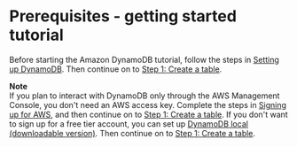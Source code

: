 # Prerequisites \- getting started tutorial<a name="GettingStarted.SettingUp.DynamoWebService"></a>

Before starting the Amazon DynamoDB tutorial, follow the steps in [Setting up DynamoDB](https://docs.aws.amazon.com/amazondynamodb/latest/developerguide/SettingUp.DynamoWebService.html)\. Then continue on to [Step 1: Create a table](getting-started-step-1.md)\.

**Note**  
If you plan to interact with DynamoDB only through the AWS Management Console, you don't need an AWS access key\. Complete the steps in [Signing up for AWS](https://docs.aws.amazon.com/amazondynamodb/latest/developerguide/SettingUp.DynamoWebService.html#SettingUp.DynamoWebService.SignUpForAWS), and then continue on to [Step 1: Create a table](getting-started-step-1.md)\.
If you don't want to sign up for a free tier account, you can set up [DynamoDB local \(downloadable version\)](https://docs.aws.amazon.com/amazondynamodb/latest/developerguide/DynamoDBLocal.html)\. Then continue on to [Step 1: Create a table](getting-started-step-1.md)\. 